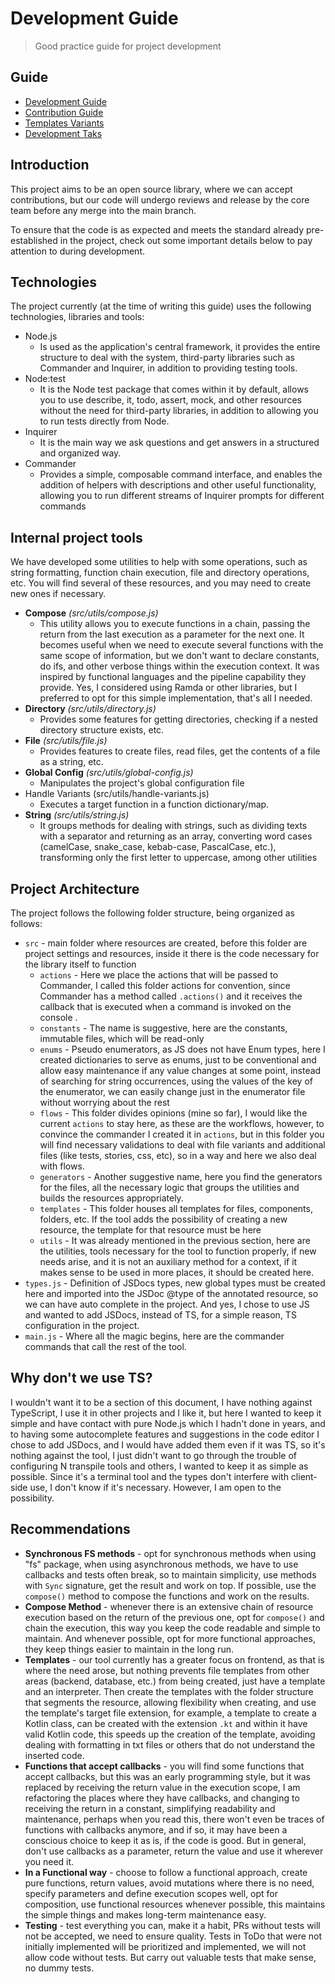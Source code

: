# Development Guide

> Good practice guide for project development

## Guide

- [Development Guide](https://github.com/ipetinate/clingon/blob/main/doc/DEVELOPMENT_README.md)
- [Contribution Guide](https://github.com/ipetinate/clingon/blob/main/doc/CONTRIBUTION_GUIDE.md)
- [Templates Variants](https://github.com/ipetinate/clingon/blob/main/doc/TEMPLATES.md)
- [Development Taks](https://github.com/ipetinate/clingon/blob/main/doc/TASKS.md)

## Introduction

This project aims to be an open source library, where we can accept contributions, but our code will undergo reviews and release by the core team before any merge into the main branch.

To ensure that the code is as expected and meets the standard already pre-established in the project, check out some important details below to pay attention to during development.

## Technologies

The project currently (at the time of writing this guide) uses the following technologies, libraries and tools:

- Node.js
  - Is used as the application's central framework, it provides the entire structure to deal with the system, third-party libraries such as Commander and Inquirer, in addition to providing testing tools.
- Node:test
  - It is the Node test package that comes within it by default, allows you to use describe, it, todo, assert, mock, and other resources without the need for third-party libraries, in addition to allowing you to run tests directly from Node.
- Inquirer
  - It is the main way we ask questions and get answers in a structured and organized way.
- Commander
  - Provides a simple, composable command interface, and enables the addition of helpers with descriptions and other useful functionality, allowing you to run different streams of Inquirer prompts for different commands

## Internal project tools

We have developed some utilities to help with some operations, such as string formatting, function chain execution, file and directory operations, etc. You will find several of these resources, and you may need to create new ones if necessary.

- **Compose** _(src/utils/compose.js)_
  - This utility allows you to execute functions in a chain, passing the return from the last execution as a parameter for the next one. It becomes useful when we need to execute several functions with the same scope of information, but we don't want to declare constants, do ifs, and other verbose things within the execution context. It was inspired by functional languages and the pipeline capability they provide. Yes, I considered using Ramda or other libraries, but I preferred to opt for this simple implementation, that's all I needed.
- **Directory** _(src/utils/directory.js)_
  - Provides some features for getting directories, checking if a nested directory structure exists, etc.
- **File** _(src/utils/file.js)_
  - Provides features to create files, read files, get the contents of a file as a string, etc.
- **Global Config** _(src/utils/global-config.js)_
  - Manipulates the project's global configuration file
- Handle Variants (src/utils/handle-variants.js)
  - Executes a target function in a function dictionary/map.
- **String** _(src/utils/string.js)_
  - It groups methods for dealing with strings, such as dividing texts with a separator and returning as an array, converting word cases (camelCase, snake_case, kebab-case, PascalCase, etc.), transforming only the first letter to uppercase, among other utilities

## Project Architecture

The project follows the following folder structure, being organized as follows:

- `src` - main folder where resources are created, before this folder are project settings and resources, inside it there is the code necessary for the library itself to function
  - `actions` - Here we place the actions that will be passed to Commander, I called this folder actions for convention, since Commander has a method called `.actions()` and it receives the callback that is executed when a command is invoked on the console .
  - `constants` - The name is suggestive, here are the constants, immutable files, which will be read-only
  - `enums` - Pseudo enumerators, as JS does not have Enum types, here I created dictionaries to serve as enums, just to be conventional and allow easy maintenance if any value changes at some point, instead of searching for string occurrences, using the values of the key of the enumerator, we can easily change just in the enumerator file without worrying about the rest
  - `flows` - This folder divides opinions (mine so far), I would like the current `actions` to stay here, as these are the workflows, however, to convince the commander I created it in `actions`, but in this folder you will find necessary validations to deal with file variants and additional files (like tests, stories, css, etc), so in a way and here we also deal with flows.
  - `generators` - Another suggestive name, here you find the generators for the files, all the necessary logic that groups the utilities and builds the resources appropriately.
  - `templates` - This folder houses all templates for files, components, folders, etc. If the tool adds the possibility of creating a new resource, the template for that resource must be here
  - `utils` - It was already mentioned in the previous section, here are the utilities, tools necessary for the tool to function properly, if new needs arise, and it is not an auxiliary method for a context, if it makes sense to be used in more places, it should be created here.
- `types.js` - Definition of JSDocs types, new global types must be created here and imported into the JSDoc @type of the annotated resource, so we can have auto complete in the project. And yes, I chose to use JS and wanted to add JSDocs, instead of TS, for a simple reason, TS configuration in the project.
- `main.js` - Where all the magic begins, here are the commander commands that call the rest of the tool.

## Why don't we use TS?

I wouldn't want it to be a section of this document, I have nothing against TypeScript, I use it in other projects and I like it, but here I wanted to keep it simple and have contact with pure Node.js which I hadn't done in years, and to having some autocomplete features and suggestions in the code editor I chose to add JSDocs, and I would have added them even if it was TS, so it's nothing against the tool, I just didn't want to go through the trouble of configuring N transpile tools and others, I wanted to keep it as simple as possible. Since it's a terminal tool and the types don't interfere with client-side use, I don't know if it's necessary. However, I am open to the possibility.

## Recommendations

- **Synchronous FS methods** - opt for synchronous methods when using "fs" package, when using asynchronous methods, we have to use callbacks and tests often break, so to maintain simplicity, use methods with `Sync` signature, get the result and work on top. If possible, use the `compose()` method to compose the functions and work on the results.
- **Compose Method** - whenever there is an extensive chain of resource execution based on the return of the previous one, opt for `compose()` and chain the execution, this way you keep the code readable and simple to maintain. And whenever possible, opt for more functional approaches, they keep things easier to maintain in the long run.
- **Templates** - our tool currently has a greater focus on frontend, as that is where the need arose, but nothing prevents file templates from other areas (backend, database, etc.) from being created, just have a template and an interpreter. Then create the templates with the folder structure that segments the resource, allowing flexibility when creating, and use the template's target file extension, for example, a template to create a Kotlin class, can be created with the extension `.kt` and within it have valid Kotlin code, this speeds up the creation of the template, avoiding dealing with formatting in txt files or others that do not understand the inserted code.
- **Functions that accept callbacks** - you will find some functions that accept callbacks, but this was an early programming style, but it was replaced by receiving the return value in the execution scope, I am refactoring the places where they have callbacks, and changing to receiving the return in a constant, simplifying readability and maintenance, perhaps when you read this, there won't even be traces of functions with callbacks anymore, and if so, it may have been a conscious choice to keep it as is, if the code is good. But in general, don't use callbacks as a parameter, return the value and use it wherever you need it.
- **In a Functional way** - choose to follow a functional approach, create pure functions, return values, avoid mutations where there is no need, specify parameters and define execution scopes well, opt for composition, use functional resources whenever possible, this maintains the simple things and makes long-term maintenance easy.
- **Testing** - test everything you can, make it a habit, PRs without tests will not be accepted, we need to ensure quality. Tests in ToDo that were not initially implemented will be prioritized and implemented, we will not allow code without tests. But carry out valuable tests that make sense, no dummy tests.
